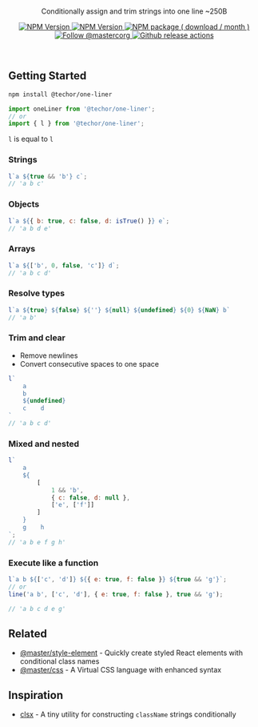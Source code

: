 <br>
<div align="center">

<p align="center">Conditionally assign and trim strings into one line ~250B</p>

<p align="center">
    <a aria-label="overview" href="https://github.com/1aron/techor">
        <picture>
            <source media="(prefers-color-scheme: dark)" srcset="https://img.shields.io/badge/%E2%AC%85%20back-%20?color=212022&style=for-the-badge">
            <source media="(prefers-color-scheme: light)" srcset="https://img.shields.io/badge/%E2%AC%85%20back-%20?color=f6f7f8&style=for-the-badge">
            <img alt="NPM Version" src="https://img.shields.io/badge/%E2%AC%85%20back-%20?color=f6f7f8&style=for-the-badge">
        </picture>
    </a>
    <a aria-label="GitHub release (latest by date including pre-releases)" href="https://github.com/1aron/techor/releases">
        <picture>
            <source media="(prefers-color-scheme: dark)" srcset="https://img.shields.io/github/v/release/1aron/utils?include_prereleases&color=212022&label=&style=for-the-badge&logo=github&logoColor=fff">
            <source media="(prefers-color-scheme: light)" srcset="https://img.shields.io/github/v/release/1aron/utils?include_prereleases&color=f6f7f8&label=&style=for-the-badge&logo=github&logoColor=%23000">
            <img alt="NPM Version" src="https://img.shields.io/github/v/release/1aron/utils?include_prereleases&color=f6f7f8&label=&style=for-the-badge&logo=github">
        </picture>
    </a>
    <a aria-label="NPM Package" href="https://www.npmjs.com/package/@techor/one-liner">
        <picture>
            <source media="(prefers-color-scheme: dark)" srcset="https://img.shields.io/npm/dm/@techor/one-liner?color=212022&label=%20&logo=npm&style=for-the-badge">
            <source media="(prefers-color-scheme: light)" srcset="https://img.shields.io/npm/dm/@techor/one-liner?color=f6f7f8&label=%20&logo=npm&style=for-the-badge">
            <img alt="NPM package ( download / month )" src="https://img.shields.io/npm/dm/@techor/one-liner?color=f6f7f8&label=%20&logo=npm&style=for-the-badge">
        </picture>
    </a>
    <a aria-label="Follow @aron1tw" href="https://twitter.com/aron1tw">
        <picture>
            <source media="(prefers-color-scheme: dark)" srcset="https://img.shields.io/static/v1?label=%20&message=twitter&color=212022&logo=twitter&style=for-the-badge">
            <source media="(prefers-color-scheme: light)" srcset="https://img.shields.io/static/v1?label=%20&message=twitter&color=f6f7f8&logo=twitter&style=for-the-badge">
            <img alt="Follow @mastercorg" src="https://img.shields.io/static/v1?label=%20&message=twitter&color=f6f7f8&logo=twitter&style=for-the-badge">
        </picture>
    </a>
    <a aria-label="Github Actions" href="https://github.com/1aron/techor/actions/workflows/release.yml">
        <picture>
            <source media="(prefers-color-scheme: dark)" srcset="https://img.shields.io/github/actions/workflow/status/1aron/utils/release.yml?branch=main&label=%20&message=twitter&color=212022&logo=githubactions&style=for-the-badge">
            <source media="(prefers-color-scheme: light)" srcset="https://img.shields.io/github/actions/workflow/status/1aron/utils/release.yml?branch=main&label=%20&message=twitter&color=f6f7f8&logo=githubactions&style=for-the-badge&logoColor=%23000">
            <img alt="Github release actions" src="https://img.shields.io/github/actions/workflow/status/1aron/utils/release.yml?branch=main&label=%20&message=twitter&color=f6f7f8&logo=githubactions&style=for-the-badge&logoColor=%23000">
        </picture>
    </a>
</p>

</div>

<br>

## Getting Started
```sh
npm install @techor/one-liner
```

```js
import oneLiner from '@techor/one-liner';
// or
import { l } from '@techor/one-liner';
```
`l` is equal to `l`

### Strings
```js
l`a ${true && 'b'} c`;
// 'a b c'
```

### Objects
```js
l`a ${{ b: true, c: false, d: isTrue() }} e`;
// 'a b d e'
```

### Arrays
```js
l`a ${['b', 0, false, 'c']} d`;
// 'a b c d'
```

### Resolve types
```js
l`a ${true} ${false} ${''} ${null} ${undefined} ${0} ${NaN} b`
// 'a b'
```

### Trim and clear
- Remove newlines
- Convert consecutive spaces to one space
```js
l`
    a
    b
    ${undefined}
    c    d
`
// 'a b c d'
```

### Mixed and nested
```js
l`
    a
    ${
        [
            1 && 'b',
            { c: false, d: null },
            ['e', ['f']]
        ]
    }
    g    h
`;
// 'a b e f g h'
```

### Execute like a function
```js
l`a b ${['c', 'd']} ${{ e: true, f: false }} ${true && 'g'}`;
// or
line('a b', ['c', 'd'], { e: true, f: false }, true && 'g');

// 'a b c d e g'
```

## Related
- [@master/style-element](https://github.com/master-co/style-element) - Quickly create styled React elements with conditional class names
- [@master/css](https://github.com/master-co/css) - A Virtual CSS language with enhanced syntax

## Inspiration
- [clsx](https://github.com/lukeed/clsx) - A tiny utility for constructing `className` strings conditionally